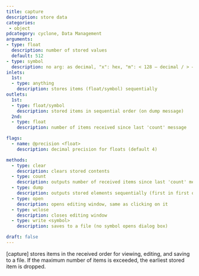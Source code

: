 ```yaml
---
title: capture
description: store data
categories:
 - object
pdcategory: cyclone, Data Management
arguments:
- type: float
  description: number of stored values
  default: 512
- type: symbol
  description: no arg: as decimal, "x": hex, "m": < 128 — decimal / > — hex, "a": only symbols
inlets:
  1st:
  - type: anything
    description: stores items (float/symbol) sequentially
outlets:
  1st:
  - type: float/symbol
    description: stored items in sequential order (on dump message)
  2nd:
  - type: float
    description: number of items received since last 'count' message

flags:
  - name: @precision <float>
    description: decimal precision for floats (default 4)

methods:
  - type: clear
    description: clears stored contents
  - type: count
    description: outputs number of received items since last 'count' message
  - type: dump
    description: outputs stored elements sequentially (first in first out)
  - type: open
    description: opens editing window, same as clicking on it
  - type: wclose
    description: closes editing window
  - type: write <symbol>
    description: saves to a file (no symbol opens dialog box)

draft: false
---
```


[capture] stores items in the received order for viewing, editing, and saving to a file. If the maximum number of items is exceeded, the earliest stored item is dropped.

